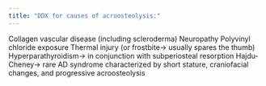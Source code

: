 ```yaml
---
title: "DDX for causes of acroosteolysis:"
---
```

Collagen vascular disease (including scleroderma)
Neuropathy
Polyvinyl chloride exposure
Thermal injury (or frostbite&#8594; usually spares the thumb)
Hyperparathyroidism&#8594; in conjunction with subperiosteal resorption
Hajdu-Cheney&#8594; rare AD syndrome characterized by short stature, craniofacial changes, and progressive acroosteolysis

